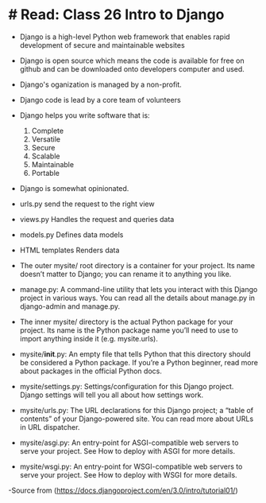 # # Read: Class 26 Intro to Django
- Django is a high-level Python web framework that enables rapid development of secure and maintainable websites
- Django is open source which means the code is available for free on github and can be downloaded onto developers computer and used.
- Django's oganization is managed by a non-profit.
- Django code is lead by a core team of volunteers

- Django helps you write software that is:

	1. Complete
	2. Versatile
	3. Secure
	4. Scalable
	5. Maintainable
	6. Portable	

- Django is somewhat opinionated.
- urls.py send the request to the right view
- views.py Handles the request and queries data
- models.py Defines data models
- HTML templates Renders data   

- The outer mysite/ root directory is a container for your project. Its name doesn’t matter to Django; you can rename it to anything you like.
- manage.py: A command-line utility that lets you interact with this Django project in various ways. You can read all the details about manage.py   in django-admin and manage.py.
- The inner mysite/ directory is the actual Python package for your project. Its name is the Python package name you’ll need to use to import anything inside it (e.g. mysite.urls).
- mysite/__init__.py: An empty file that tells Python that this directory should be considered a Python package. If you’re a Python beginner, read more about packages in the official Python docs.
- mysite/settings.py: Settings/configuration for this Django project. Django settings will tell you all about how settings work.
- mysite/urls.py: The URL declarations for this Django project; a “table of contents” of your Django-powered site. You can read more about URLs in URL dispatcher.
- mysite/asgi.py: An entry-point for ASGI-compatible web servers to serve your project. See How to deploy with ASGI for more details.
- mysite/wsgi.py: An entry-point for WSGI-compatible web servers to serve your project. See How to deploy with WSGI for more details.

-Source from (https://docs.djangoproject.com/en/3.0/intro/tutorial01/)